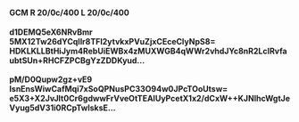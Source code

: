 #### GCM R 20/0c/400 L 20/0c/400
**d1DEMQ5eX6NRvBmr**<br/>**5MX12Tw26dYCqlIr8TFl2ytvkxPVuZjxCEceClyNpS8=**<br/>**HDKLKLLBtHiJym4RebUiEWBx4zMUXWGB4qWWr2vhdJYc8nR2LcIRvfaubtSUn+RHCFZPCBgYzZDDKyud...**<br/><br/>
**pM/D0Qupw2gz+vE9**<br/>**lsnEnsWiwCafMqi7xSoQPNusPC33O94w0JPcTOoUtsw=**<br/>**e5X3+X2JvJlt0Cr6gdwwFrVveOtTEAlUyPcetX1x2/dCxW++KJNlhcWgtJeVyug5dV31i0RCpTwlsksE...**